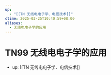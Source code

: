 ```yaml
---
up:
  - "[[TN 无线电电子学、电信技术]]"
ctime: 2025-03-25T10:40:59+08:00
aliases:
  - 无线电电子学的应用
---
```


# TN99 无线电电子学的应用

- up: [[TN 无线电电子学、电信技术]]
